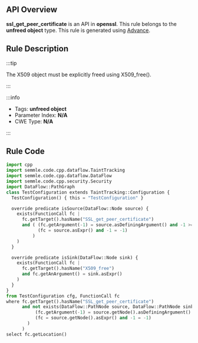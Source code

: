 ---
---


## API Overview
**ssl_get_peer_certificate** is an API in **openssl**. This rule belongs to the **unfreed object** type. This rule is generated using [Advance](../../tools/Advance).
## Rule Description

:::tip

The X509 object must be explicitly freed using X509_free().

:::

:::info

- Tags: **unfreed object**
- Parameter Index: **N/A**
- CWE Type: **N/A**

:::

## Rule Code
```python
import cpp
import semmle.code.cpp.dataflow.TaintTracking
import semmle.code.cpp.dataflow.DataFlow
import semmle.code.cpp.security.Security
import DataFlow::PathGraph
class TestConfiguration extends TaintTracking::Configuration {
  TestConfiguration() { this = "TestConfiguration" }

  override predicate isSource(DataFlow::Node source) {
    exists(FunctionCall fc |
      fc.getTarget().hasName("SSL_get_peer_certificate")
      and ( (fc.getArgument(-1) = source.asDefiningArgument() and -1 >= 0) or
            (fc = source.asExpr() and -1 = -1)
          )
    )
  }

  override predicate isSink(DataFlow::Node sink) {
    exists(FunctionCall fc |
      fc.getTarget().hasName("X509_free")
      and fc.getAnArgument() = sink.asExpr()
    )
  }
}
from TestConfiguration cfg, FunctionCall fc
where fc.getTarget().hasName("SSL_get_peer_certificate")
      and not exists(DataFlow::PathNode source, DataFlow::PathNode sink|cfg.hasFlowPath(source, sink) and (
           (fc.getArgument(-1) = source.getNode().asDefiningArgument() and -1 >= 0) or
           (fc = source.getNode().asExpr() and -1 = -1)
        )
      )
select fc.getLocation()
```
